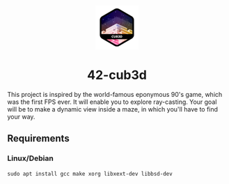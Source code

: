 <div align="center">
<a href="https://github.com/fesper-s/42-cub3d"><img height="100px" src="https://github.com/fesper-s/fesper-s/blob/main/src/42_badges/cub3dn.png" /></a>

# 42-cub3d
</div>

This project is inspired by the world-famous eponymous 90's game, which was the first FPS ever. It will enable you to explore ray-casting. Your goal will be to make a dynamic view inside a maze, in which you'll have to find your way. 

## Requirements
### Linux/Debian
```
sudo apt install gcc make xorg libxext-dev libbsd-dev
```
